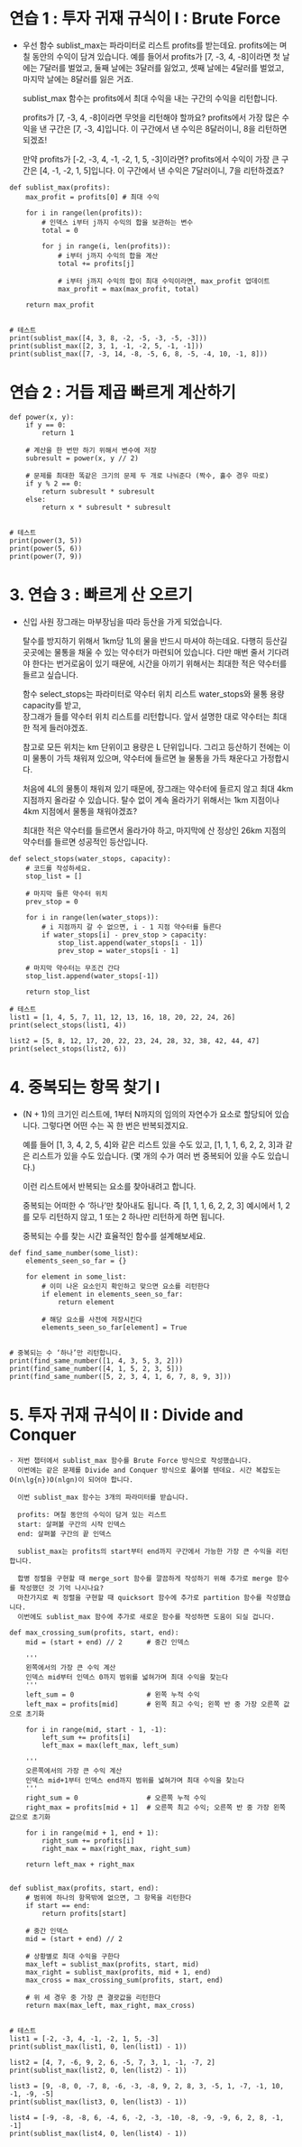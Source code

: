 # 연습 1 : 투자 귀재 규식이 I : Brute Force
  - 우선 함수 sublist_max는 파라미터로 리스트 profits를 받는데요. profits에는 며칠 동안의 수익이 담겨 있습니다. 
    예를 들어서 profits가 [7, -3, 4, -8]이라면 
    첫 날에는 7달러를 벌었고, 둘째 날에는 3달러를 잃었고, 셋째 날에는 4달러를 벌었고, 마지막 날에는 8달러를 잃은 거죠.

    sublist_max 함수는 profits에서 최대 수익을 내는 구간의 수익을 리턴합니다.

    profits가 [7, -3, 4, -8]이라면 무엇을 리턴해야 할까요? 
    profits에서 가장 많은 수익을 낸 구간은 [7, -3, 4]입니다. 이 구간에서 낸 수익은 8달러이니, 8을 리턴하면 되겠죠!

    만약 profits가 [-2, -3, 4, -1, -2, 1, 5, -3]이라면? 
    profits에서 수익이 가장 큰 구간은 [4, -1, -2, 1, 5]입니다. 이 구간에서 낸 수익은 7달러이니, 7을 리턴하겠죠?
```
def sublist_max(profits):
    max_profit = profits[0] # 최대 수익
    
    for i in range(len(profits)):
        # 인덱스 i부터 j까지 수익의 합을 보관하는 변수
        total = 0
        
        for j in range(i, len(profits)):
            # i부터 j까지 수익의 합을 계산
            total += profits[j]
            
            # i부터 j까지 수익의 합이 최대 수익이라면, max_profit 업데이트
            max_profit = max(max_profit, total)

    return max_profit


# 테스트
print(sublist_max([4, 3, 8, -2, -5, -3, -5, -3]))
print(sublist_max([2, 3, 1, -1, -2, 5, -1, -1]))
print(sublist_max([7, -3, 14, -8, -5, 6, 8, -5, -4, 10, -1, 8]))
```

# 연습 2 : 거듭 제곱 빠르게 계산하기
```
def power(x, y):
    if y == 0:
        return 1

    # 계산을 한 번만 하기 위해서 변수에 저장
    subresult = power(x, y // 2)
    
    # 문제를 최대한 똑같은 크기의 문제 두 개로 나눠준다 (짝수, 홀수 경우 따로)
    if y % 2 == 0:
        return subresult * subresult
    else:
        return x * subresult * subresult


# 테스트
print(power(3, 5))
print(power(5, 6))
print(power(7, 9))
```

# 3. 연습 3 : 빠르게 산 오르기
  - 신입 사원 장그래는 마부장님을 따라 등산을 가게 되었습니다.

    탈수를 방지하기 위해서 1km당 1L의 물을 반드시 마셔야 하는데요. 다행히 등산길 곳곳에는 물통을 채울 수 있는 약수터가 마련되어 있습니다.     다만 매번 줄서 기다려야 한다는 번거로움이 있기 때문에, 시간을 아끼기 위해서는 최대한 적은 약수터를 들르고 싶습니다.

    함수 select_stops는 파라미터로 약수터 위치 리스트 water_stops와 물통 용량 capacity를 받고,  
    장그래가 들를 약수터 위치 리스트를 리턴합니다. 앞서 설명한 대로 약수터는 최대한 적게 들러야겠죠.

    참고로 모든 위치는 km 단위이고 용량은 L 단위입니다. 그리고 등산하기 전에는 이미 물통이 가득 채워져 있으며, 
    약수터에 들르면 늘 물통을 가득 채운다고 가정합시다.
    
    처음에 4L의 물통이 채워져 있기 때문에, 장그래는 약수터에 들르지 않고 최대 4km 지점까지 올라갈 수 있습니다. 
    탈수 없이 계속 올라가기 위해서는 1km 지점이나 4km 지점에서 물통을 채워야겠죠?

    최대한 적은 약수터를 들르면서 올라가야 하고, 마지막에 산 정상인 26km 지점의 약수터를 들르면 성공적인 등산입니다.
```
def select_stops(water_stops, capacity):
    # 코드를 작성하세요. 
    stop_list = []

    # 마지막 들른 약수터 위치
    prev_stop = 0

    for i in range(len(water_stops)):
        # i 지점까지 갈 수 없으면, i - 1 지점 약수터를 들른다
        if water_stops[i] - prev_stop > capacity:
            stop_list.append(water_stops[i - 1])
            prev_stop = water_stops[i - 1]

    # 마지막 약수터는 무조건 간다
    stop_list.append(water_stops[-1])

    return stop_list

# 테스트
list1 = [1, 4, 5, 7, 11, 12, 13, 16, 18, 20, 22, 24, 26]
print(select_stops(list1, 4))

list2 = [5, 8, 12, 17, 20, 22, 23, 24, 28, 32, 38, 42, 44, 47]
print(select_stops(list2, 6))
```

# 4. 중복되는 항목 찾기 I
  - (N + 1)의 크기인 리스트에, 1부터 N까지의 임의의 자연수가 요소로 할당되어 있습니다. 그렇다면 어떤 수는 꼭 한 번은 반복되겠지요.

    예를 들어 [1, 3, 4, 2, 5, 4]와 같은 리스트 있을 수도 있고, [1, 1, 1, 6, 2, 2, 3]과 같은 리스트가 있을 수도 있습니다. 
    (몇 개의 수가 여러 번 중복되어 있을 수도 있습니다.)

    이런 리스트에서 반복되는 요소를 찾아내려고 합니다.

    중복되는 어떠한 수 ‘하나’만 찾아내도 됩니다. 
    즉 [1, 1, 1, 6, 2, 2, 3] 예시에서 1, 2를 모두 리턴하지 않고, 1 또는 2 하나만 리턴하게 하면 됩니다.

    중복되는 수를 찾는 시간 효율적인 함수를 설계해보세요.
```
def find_same_number(some_list):
    elements_seen_so_far = {}

    for element in some_list:
        # 이미 나온 요소인지 확인하고 맞으면 요소를 리턴한다
        if element in elements_seen_so_far:
            return element

        # 해당 요소를 사전에 저장시킨다
        elements_seen_so_far[element] = True
    

# 중복되는 수 ‘하나’만 리턴합니다.
print(find_same_number([1, 4, 3, 5, 3, 2]))
print(find_same_number([4, 1, 5, 2, 3, 5]))
print(find_same_number([5, 2, 3, 4, 1, 6, 7, 8, 9, 3]))

```

# 5. 투자 귀재 규식이 II : Divide and Conquer
    - 저번 챕터에서 sublist_max 함수를 Brute Force 방식으로 작성했습니다. 
      이번에는 같은 문제를 Divide and Conquer 방식으로 풀어볼 텐데요. 시간 복잡도는 O(n\lg{n})O(nlgn)이 되어야 합니다.
      
      이번 sublist_max 함수는 3개의 파라미터를 받습니다.

      profits: 며칠 동안의 수익이 담겨 있는 리스트
      start: 살펴볼 구간의 시작 인덱스
      end: 살펴볼 구간의 끝 인덱스

      sublist_max는 profits의 start부터 end까지 구간에서 가능한 가장 큰 수익을 리턴합니다.

      합병 정렬을 구현할 때 merge_sort 함수를 깔끔하게 작성하기 위해 추가로 merge 함수를 작성했던 것 기억 나시나요? 
      마찬가지로 퀵 정렬을 구현할 때 quicksort 함수에 추가로 partition 함수를 작성했습니다. 
      이번에도 sublist_max 함수에 추가로 새로운 함수를 작성하면 도움이 되실 겁니다.
      
```
def max_crossing_sum(profits, start, end):
    mid = (start + end) // 2      # 중간 인덱스

    '''
    왼쪽에서의 가장 큰 수익 계산
    인덱스 mid부터 인덱스 0까지 범위를 넓혀가며 최대 수익을 찾는다
    '''
    left_sum = 0                  # 왼쪽 누적 수익
    left_max = profits[mid]       # 왼쪽 최고 수익; 왼쪽 반 중 가장 오른쪽 값으로 초기화

    for i in range(mid, start - 1, -1):
        left_sum += profits[i]
        left_max = max(left_max, left_sum)

    '''
    오른쪽에서의 가장 큰 수익 계산
    인덱스 mid+1부터 인덱스 end까지 범위를 넓혀가며 최대 수익을 찾는다
    '''
    right_sum = 0                 # 오른쪽 누적 수익
    right_max = profits[mid + 1]  # 오른쪽 최고 수익; 오른쪽 반 중 가장 왼쪽 값으로 초기화

    for i in range(mid + 1, end + 1):
        right_sum += profits[i]
        right_max = max(right_max, right_sum)

    return left_max + right_max


def sublist_max(profits, start, end):
    # 범위에 하나의 항목밖에 없으면, 그 항목을 리턴한다
    if start == end:
        return profits[start]

    # 중간 인덱스
    mid = (start + end) // 2

    # 상황별로 최대 수익을 구한다
    max_left = sublist_max(profits, start, mid)
    max_right = sublist_max(profits, mid + 1, end)
    max_cross = max_crossing_sum(profits, start, end)

    # 위 세 경우 중 가장 큰 결괏값을 리턴한다
    return max(max_left, max_right, max_cross)


# 테스트
list1 = [-2, -3, 4, -1, -2, 1, 5, -3]
print(sublist_max(list1, 0, len(list1) - 1))

list2 = [4, 7, -6, 9, 2, 6, -5, 7, 3, 1, -1, -7, 2]
print(sublist_max(list2, 0, len(list2) - 1))

list3 = [9, -8, 0, -7, 8, -6, -3, -8, 9, 2, 8, 3, -5, 1, -7, -1, 10, -1, -9, -5]
print(sublist_max(list3, 0, len(list3) - 1))

list4 = [-9, -8, -8, 6, -4, 6, -2, -3, -10, -8, -9, -9, 6, 2, 8, -1, -1]
print(sublist_max(list4, 0, len(list4) - 1))
```
